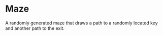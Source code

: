 # Maze
A randomly generated maze that draws a path to a randomly located key and another path to the exit.
